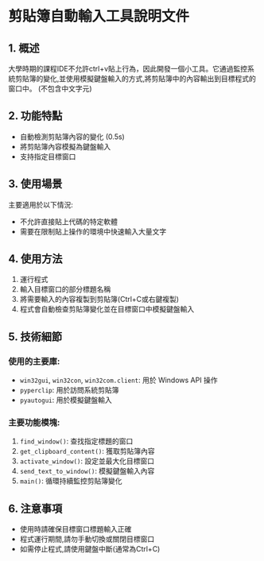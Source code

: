 # 剪貼簿自動輸入工具說明文件

## 1. 概述

大學時期的課程IDE不允許ctrl+v貼上行為，因此開發一個小工具。它通過監控系統剪貼簿的變化,並使用模擬鍵盤輸入的方式,將剪貼簿中的內容輸出到目標程式的窗口中。
(不包含中文字元)

## 2. 功能特點

- 自動檢測剪貼簿內容的變化 (0.5s)
- 將剪貼簿內容模擬為鍵盤輸入
- 支持指定目標窗口

## 3. 使用場景

主要適用於以下情況:
- 不允許直接貼上代碼的特定軟體
- 需要在限制貼上操作的環境中快速輸入大量文字

## 4. 使用方法

1. 運行程式
2. 輸入目標窗口的部分標題名稱
3. 將需要輸入的內容複製到剪貼簿(Ctrl+C或右鍵複製)
4. 程式會自動檢查剪貼簿變化並在目標窗口中模擬鍵盤輸入

## 5. 技術細節

### 使用的主要庫:
- `win32gui`, `win32con`, `win32com.client`: 用於 Windows API 操作
- `pyperclip`: 用於訪問系統剪貼簿
- `pyautogui`: 用於模擬鍵盤輸入

### 主要功能模塊:
1. `find_window()`: 查找指定標題的窗口
2. `get_clipboard_content()`: 獲取剪貼簿內容
3. `activate_window()`: 設定並最大化目標窗口
4. `send_text_to_window()`: 模擬鍵盤輸入內容
5. `main()`: 循環持續監控剪貼簿變化

## 6. 注意事項

- 使用時請確保目標窗口標題輸入正確
- 程式運行期間,請勿手動切換或關閉目標窗口
- 如需停止程式,請使用鍵盤中斷(通常為Ctrl+C)


